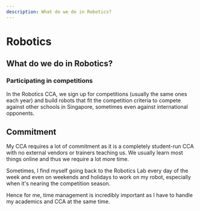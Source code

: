 ```yaml
---
description: What do we do in Robotics?
---
```


# Robotics

## What do we do in Robotics?

### Participating in competitions

In the Robotics CCA, we sign up for competitions (usually the same ones each year) and build robots that fit the competition criteria to compete against other schools in Singapore, sometimes even against international opponents.

## Commitment

My CCA requires a lot of commitment as it is a completely student-run CCA with no external vendors or trainers teaching us. We usually learn most things online and thus we require a lot more time.

Sometimes, I find myself going back to the Robotics Lab every day of the week and even on weekends and holidays to work on my robot, especially when it's nearing the competition season.

Hence for me, time management is incredibly important as I have to handle my academics and CCA at the same time.
